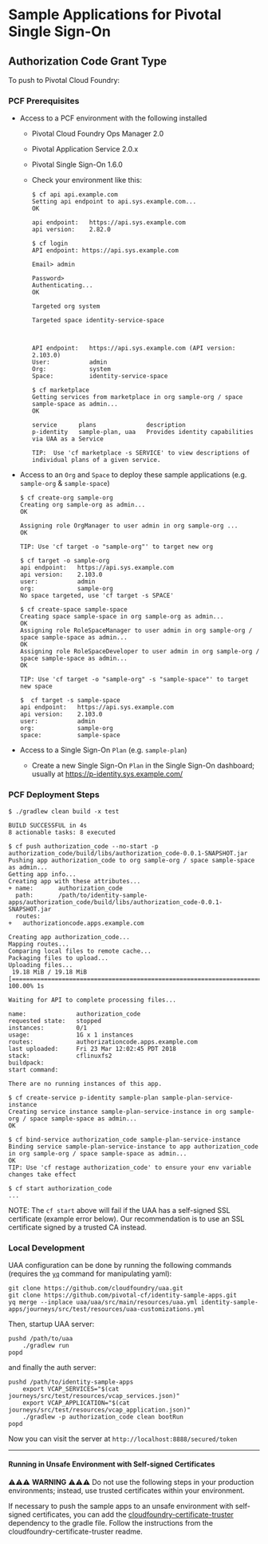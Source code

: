 # Sample Applications for Pivotal Single Sign-On

## Authorization Code Grant Type

To push to Pivotal Cloud Foundry:

### PCF Prerequisites

- Access to a PCF environment with the following installed
  - Pivotal Cloud Foundry Ops Manager 2.0
  - Pivotal Application Service 2.0.x
  - Pivotal Single Sign-On 1.6.0
  - Check your environment like this:
  
    ```
    $ cf api api.example.com
    Setting api endpoint to api.sys.example.com...
    OK
    
    api endpoint:   https://api.sys.example.com
    api version:    2.82.0
    
    $ cf login
    API endpoint: https://api.sys.example.com
    
    Email> admin
    
    Password>
    Authenticating...
    OK
    
    Targeted org system
    
    Targeted space identity-service-space
    
    
    
    API endpoint:   https://api.sys.example.com (API version: 2.103.0)
    User:           admin
    Org:            system
    Space:          identity-service-space
    
    $ cf marketplace
    Getting services from marketplace in org sample-org / space sample-space as admin...
    OK
    
    service      plans              description
    p-identity   sample-plan, uaa   Provides identity capabilities via UAA as a Service
    
    TIP:  Use 'cf marketplace -s SERVICE' to view descriptions of individual plans of a given service.
    ```
    
- Access to an `Org` and `Space` to deploy these sample applications (e.g. `sample-org` & `sample-space`)

    ```
    $ cf create-org sample-org
    Creating org sample-org as admin...
    OK
    
    Assigning role OrgManager to user admin in org sample-org ...
    OK
    
    TIP: Use 'cf target -o "sample-org"' to target new org
    
    $ cf target -o sample-org
    api endpoint:   https://api.sys.example.com
    api version:    2.103.0
    user:           admin
    org:            sample-org
    No space targeted, use 'cf target -s SPACE'
    
    $ cf create-space sample-space
    Creating space sample-space in org sample-org as admin...
    OK
    Assigning role RoleSpaceManager to user admin in org sample-org / space sample-space as admin...
    OK
    Assigning role RoleSpaceDeveloper to user admin in org sample-org / space sample-space as admin...
    OK
    
    TIP: Use 'cf target -o "sample-org" -s "sample-space"' to target new space
    
    $  cf target -s sample-space
    api endpoint:   https://api.sys.example.com
    api version:    2.103.0
    user:           admin
    org:            sample-org
    space:          sample-space
    ```

- Access to a Single Sign-On `Plan` (e.g. `sample-plan`)  
   - Create a new Single Sign-On `Plan` in the Single Sign-On dashboard; usually at https://p-identity.sys.example.com/
 
### PCF Deployment Steps

```
$ ./gradlew clean build -x test
  
BUILD SUCCESSFUL in 4s
8 actionable tasks: 8 executed
  
$ cf push authorization_code --no-start -p authorization_code/build/libs/authorization_code-0.0.1-SNAPSHOT.jar
Pushing app authorization_code to org sample-org / space sample-space as admin...
Getting app info...
Creating app with these attributes...
+ name:       authorization_code
  path:       /path/to/identity-sample-apps/authorization_code/build/libs/authorization_code-0.0.1-SNAPSHOT.jar
  routes:
+   authorizationcode.apps.example.com

Creating app authorization_code...
Mapping routes...
Comparing local files to remote cache...
Packaging files to upload...
Uploading files...
 19.18 MiB / 19.18 MiB [=========================================================================================] 100.00% 1s

Waiting for API to complete processing files...

name:              authorization_code
requested state:   stopped
instances:         0/1
usage:             1G x 1 instances
routes:            authorizationcode.apps.example.com
last uploaded:     Fri 23 Mar 12:02:45 PDT 2018
stack:             cflinuxfs2
buildpack:
start command:

There are no running instances of this app.

$ cf create-service p-identity sample-plan sample-plan-service-instance
Creating service instance sample-plan-service-instance in org sample-org / space sample-space as admin...
OK

$ cf bind-service authorization_code sample-plan-service-instance
Binding service sample-plan-service-instance to app authorization_code in org sample-org / space sample-space as admin...
OK
TIP: Use 'cf restage authorization_code' to ensure your env variable changes take effect

$ cf start authorization_code
...

```

NOTE: The `cf start` above will fail if the UAA has a self-signed SSL certificate (example error below). Our 
recommendation is to use an SSL certificate signed by a trusted CA instead.

### Local Development

UAA configuration can be done by running the following commands (requires the [`yq`](https://yq.readthedocs.io/en/latest/) command for manipulating yaml):

```
git clone https://github.com/cloudfoundry/uaa.git
git clone https://github.com/pivotal-cf/identity-sample-apps.git
yq merge --inplace uaa/uaa/src/main/resources/uaa.yml identity-sample-apps/journeys/src/test/resources/uaa-customizations.yml
```

Then, startup UAA server:

```
pushd /path/to/uaa
    ./gradlew run
popd
```

and finally the auth server:

```
pushd /path/to/identity-sample-apps
    export VCAP_SERVICES="$(cat journeys/src/test/resources/vcap_services.json)"
    export VCAP_APPLICATION="$(cat journeys/src/test/resources/vcap_application.json)"
    ./gradlew -p authorization_code clean bootRun
popd
```

Now you can visit the server at `http://localhost:8888/secured/token`

---

#### Running in Unsafe Environment with Self-signed Certificates

⚠️⚠️⚠️ **WARNING** ⚠️⚠️⚠️ Do not use the following steps in your production environments; instead, use trusted certificates within your environment.

If necessary to push the sample apps to an unsafe environment with self-signed certificates, you can add the [cloudfoundry-certificate-truster](https://github.com/pivotal-cf/cloudfoundry-certificate-truster) dependency to the gradle file. Follow the instructions from the cloudfoundry-certificate-truster readme.
